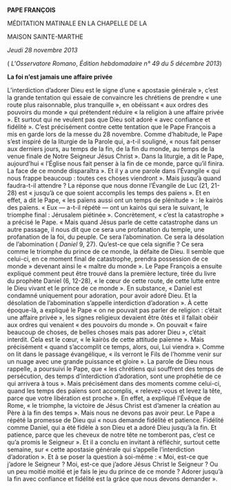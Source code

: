 **PAPE FRANÇOIS**

MÉDITATION MATINALE EN LA CHAPELLE DE LA

MAISON SAINTE-MARTHE

*Jeudi 28 novembre 2013*

( *L'Osservatore Romano*, *Édition hebdomadaire n° 49 du 5 décembre 2013*)

**La foi n’est jamais une affaire privée**

L’interdiction d’adorer Dieu est le signe d’une « apostasie générale », c’est la grande tentation qui essaie de convaincre les chrétiens de prendre « une route plus raisonnable, plus tranquille », en obéissant « aux ordres des pouvoirs du monde » qui prétendent réduire « la religion à une affaire privée ». Et surtout qui ne veulent pas que Dieu soit adoré « avec confiance et fidélité ». C’est précisément contre cette tentation que le Pape François a mis en garde lors de la messe du 28 novembre. Comme d’habitude, le Pape s’est inspiré de la liturgie de la Parole qui, a-t-il souligné, « nous fait penser aux derniers jours, au temps de la fin, de la fin du monde, au temps de la venue finale de Notre Seigneur Jésus Christ ». Dans la liturgie, a dit le Pape, aujourd’hui « l’Église nous fait penser à la fin de ce monde, parce qu’il finira. La face de ce monde disparaîtra ». Et il y a une parole dans l’Évangile « qui nous frappe beaucoup : toutes ces choses viendront ». Mais jusqu’à quand faudra-t-il attendre ? La réponse que nous donne l’Évangile de Luc (21, 21-28) est « jusqu’à ce que soient accomplis les temps des païens ». Et en effet, a dit le Pape, « les païens aussi ont un temps de plénitude » : le kairòs des païens. « Eux — a-t-il répété — ont un kairòs qui sera le suivant, le triomphe final : Jérusalem piétinée ». Concrètement, « c’est la catastrophe » a précisé le Pape. « Mais quand Jésus parle de cette catastrophe dans un autre passage, il nous dit que ce sera une profanation du temple, une profanation de la foi, du peuple. Ce sera l’abomination. Ce sera la désolation de l’abomination ( *Daniel* 9, 27). Qu’est-ce que cela signifie ? Ce sera comme le triomphe du prince de ce monde, la défaite de Dieu. Il semble que celui-ci, en ce moment final de catastrophe, prendra possession de ce monde » devenant ainsi le « maître du monde ». Le Pape François a ensuite expliqué comment peut être trouvé dans la première lecture, tirée du livre du prophète Daniel (6, 12-28), « le cœur de cette route, de cette lutte entre le Dieu vivant et le prince de ce monde ». En substance, « Daniel est condamné uniquement pour adoration, pour avoir adoré Dieu. Et la désolation de l’abomination s’appelle interdiction d’adoration ». À cette époque-là, a expliqué le Pape « on ne pouvait pas parler de religion : c’était une affaire privée », les signes religieux devaient être ôtés et il fallait obéir aux ordres qui venaient « des pouvoirs du monde ». On pouvait « faire beaucoup de choses, de belles choses mais pas adorer Dieu », c’était interdit. Cela est le cœur, « le kairòs de cette attitude païenne ». Mais précisément « quand s’accomplit ce temps, alors, oui, Lui viendra ». Comme on lit dans le passage évangélique, « ils verront le Fils de l’homme venir sur un nuage avec une grande puissance et gloire ». La parole de Dieu nous rappelle, a poursuivi le Pape, que « les chrétiens qui souffrent des temps de persécution, des temps d’interdiction d’adoration, sont une prophétie de ce qui arrivera à tous ». Mais précisément dans des moments comme celui-ci, quand les temps des païens sont accomplis, « relevez-vous et levez la tête, parce que votre libération est proche ». En effet, a expliqué l’Évêque de Rome, « le triomphe, la victoire de Jésus Christ est d’amener la création au Père à la fin des temps ». Mais nous ne devons pas avoir peur. Le Pape a répété la promesse de Dieu qui « nous demande fidélité et patience. Fidélité comme Daniel, qui a été fidèle à son Dieu et a adoré Dieu jusqu’à la fin. Et patience, parce que les cheveux de notre tête ne tomberont pas, c’est ce qu’a promis le Seigneur ». Et il a conclu en invitant à réfléchir, surtout cette semaine, sur « cette apostasie générale qui s’appelle l’interdiction d’adoration ». Et à se poser la question à soi-même : « Moi, est-ce que j’adore le Seigneur ? Moi, est-ce que j’adore Jésus Christ le Seigneur ? Ou un peu moitié moitié et je fais le jeu du prince de ce monde ? Adorer jusqu’à la fin avec confiance et fidélité est la grâce que nous devons demander ».